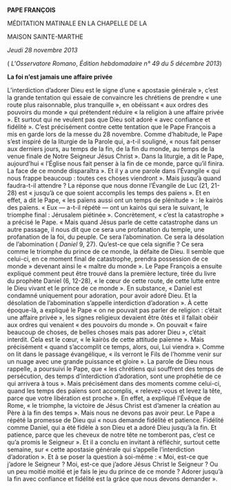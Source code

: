 **PAPE FRANÇOIS**

MÉDITATION MATINALE EN LA CHAPELLE DE LA

MAISON SAINTE-MARTHE

*Jeudi 28 novembre 2013*

( *L'Osservatore Romano*, *Édition hebdomadaire n° 49 du 5 décembre 2013*)

**La foi n’est jamais une affaire privée**

L’interdiction d’adorer Dieu est le signe d’une « apostasie générale », c’est la grande tentation qui essaie de convaincre les chrétiens de prendre « une route plus raisonnable, plus tranquille », en obéissant « aux ordres des pouvoirs du monde » qui prétendent réduire « la religion à une affaire privée ». Et surtout qui ne veulent pas que Dieu soit adoré « avec confiance et fidélité ». C’est précisément contre cette tentation que le Pape François a mis en garde lors de la messe du 28 novembre. Comme d’habitude, le Pape s’est inspiré de la liturgie de la Parole qui, a-t-il souligné, « nous fait penser aux derniers jours, au temps de la fin, de la fin du monde, au temps de la venue finale de Notre Seigneur Jésus Christ ». Dans la liturgie, a dit le Pape, aujourd’hui « l’Église nous fait penser à la fin de ce monde, parce qu’il finira. La face de ce monde disparaîtra ». Et il y a une parole dans l’Évangile « qui nous frappe beaucoup : toutes ces choses viendront ». Mais jusqu’à quand faudra-t-il attendre ? La réponse que nous donne l’Évangile de Luc (21, 21-28) est « jusqu’à ce que soient accomplis les temps des païens ». Et en effet, a dit le Pape, « les païens aussi ont un temps de plénitude » : le kairòs des païens. « Eux — a-t-il répété — ont un kairòs qui sera le suivant, le triomphe final : Jérusalem piétinée ». Concrètement, « c’est la catastrophe » a précisé le Pape. « Mais quand Jésus parle de cette catastrophe dans un autre passage, il nous dit que ce sera une profanation du temple, une profanation de la foi, du peuple. Ce sera l’abomination. Ce sera la désolation de l’abomination ( *Daniel* 9, 27). Qu’est-ce que cela signifie ? Ce sera comme le triomphe du prince de ce monde, la défaite de Dieu. Il semble que celui-ci, en ce moment final de catastrophe, prendra possession de ce monde » devenant ainsi le « maître du monde ». Le Pape François a ensuite expliqué comment peut être trouvé dans la première lecture, tirée du livre du prophète Daniel (6, 12-28), « le cœur de cette route, de cette lutte entre le Dieu vivant et le prince de ce monde ». En substance, « Daniel est condamné uniquement pour adoration, pour avoir adoré Dieu. Et la désolation de l’abomination s’appelle interdiction d’adoration ». À cette époque-là, a expliqué le Pape « on ne pouvait pas parler de religion : c’était une affaire privée », les signes religieux devaient être ôtés et il fallait obéir aux ordres qui venaient « des pouvoirs du monde ». On pouvait « faire beaucoup de choses, de belles choses mais pas adorer Dieu », c’était interdit. Cela est le cœur, « le kairòs de cette attitude païenne ». Mais précisément « quand s’accomplit ce temps, alors, oui, Lui viendra ». Comme on lit dans le passage évangélique, « ils verront le Fils de l’homme venir sur un nuage avec une grande puissance et gloire ». La parole de Dieu nous rappelle, a poursuivi le Pape, que « les chrétiens qui souffrent des temps de persécution, des temps d’interdiction d’adoration, sont une prophétie de ce qui arrivera à tous ». Mais précisément dans des moments comme celui-ci, quand les temps des païens sont accomplis, « relevez-vous et levez la tête, parce que votre libération est proche ». En effet, a expliqué l’Évêque de Rome, « le triomphe, la victoire de Jésus Christ est d’amener la création au Père à la fin des temps ». Mais nous ne devons pas avoir peur. Le Pape a répété la promesse de Dieu qui « nous demande fidélité et patience. Fidélité comme Daniel, qui a été fidèle à son Dieu et a adoré Dieu jusqu’à la fin. Et patience, parce que les cheveux de notre tête ne tomberont pas, c’est ce qu’a promis le Seigneur ». Et il a conclu en invitant à réfléchir, surtout cette semaine, sur « cette apostasie générale qui s’appelle l’interdiction d’adoration ». Et à se poser la question à soi-même : « Moi, est-ce que j’adore le Seigneur ? Moi, est-ce que j’adore Jésus Christ le Seigneur ? Ou un peu moitié moitié et je fais le jeu du prince de ce monde ? Adorer jusqu’à la fin avec confiance et fidélité est la grâce que nous devons demander ».